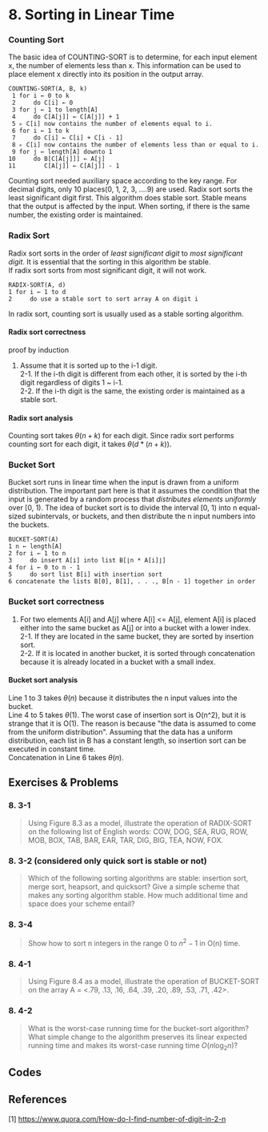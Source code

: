 
# 8. Sorting in Linear Time

### Counting Sort
The basic idea of COUNTING-SORT is to determine, for each input element x, the number of elements less than x. This information can be used to place element x directly into its position in the output array.

  ```
  COUNTING-SORT(A, B, k) 
   1 for i ← 0 to k
   2     do C[i] ← 0 
   3 for j ← 1 to length[A] 
   4     do C[A[j]] ← C[A[j]] + 1 
   5 ▹ C[i] now contains the number of elements equal to i. 
   6 for i ← 1 to k
   7     do C[i] ← C[i] + C[i - 1] 
   8 ▹ C[i] now contains the number of elements less than or equal to i. 
   9 for j ← length[A] downto 1 
  10     do B[C[A[j]]] ← A[j] 
  11        C[A[j]] ← C[A[j]] - 1 
  ```

Counting sort needed auxiliary space according to the key range. For decimal digits, only 10 places(0, 1, 2, 3, ....9) are used. Radix sort sorts the least significant digit first. This algorithm does stable sort. Stable means that the output is affected by the input. When sorting, if there is the same number, the existing order is maintained.  


### Radix Sort
Radix sort sorts in the order of *least significant digit* to *most significant digit*. It is essential that the sorting in this algorithm be stable.  
If radix sort sorts from most significant digit, it will not work.  

  ```
  RADIX-SORT(A, d) 
  1 for i ← 1 to d
  2     do use a stable sort to sort array A on digit i
  ```
In radix sort, counting sort is usually used as a stable sorting algorithm. 

#### Radix sort correctness

proof by induction
1. Assume that it is sorted up to the i-1 digit.  
2-1. If the i-th digit is different from each other, it is sorted by the i-th digit regardless of digits 1 ~ i-1.  
2-2. If the i-th digit is the same, the existing order is maintained as a stable sort.  

#### Radix sort analysis
Counting sort takes $\theta(n + k)$ for each digit. Since radix sort performs counting sort for each digit, it takes $\theta(d * (n + k))$.  

### Bucket Sort
Bucket sort runs in linear time when the input is drawn from a uniform distribution. The important part here is that it assumes the condition that the input is generated by a random process that *distributes elements uniformly* over [0, 1). The idea of bucket sort is to divide the interval [0, 1) into n equal-sized subintervals, or buckets, and then distribute the n input numbers into the buckets. 

  ```
  BUCKET-SORT(A) 
  1 n ← length[A] 
  2 for i ← 1 to n
  3     do insert A[i] into list B[⌊n * A[i]⌋] 
  4 for i ← 0 to n - 1 
  5     do sort list B[i] with insertion sort 
  6 concatenate the lists B[0], B[1], . . ., B[n - 1] together in order
  ```

### Bucket sort correctness

1. For two elements A[i] and A[j] where A[i] <= A[j], element A[i] is placed either into the same bucket as A[j] or into a bucket with a lower index.  
2-1. If they are located in the same bucket, they are sorted by insertion sort.  
2-2. If it is located in another bucket, it is sorted through concatenation because it is already located in a bucket with a small index.  


#### Bucket sort analysis
Line 1 to 3 takes $\theta(n)$ because it distributes the n input values into the bucket.  
Line 4 to 5 takes $\theta(1)$. The worst case of insertion sort is O(n^2), but it is strange that it is O(1). The reason is because "the data is assumed to come from the uniform distribution". Assuming that the data has a uniform distribution, each list in B has a constant length, so insertion sort can be executed in constant time.  
Concatenation in Line 6 takes $\theta(n)$.  


## Exercises & Problems

### 8. 3-1 
> Using Figure 8.3 as a model, illustrate the operation of RADIX-SORT on the following list of English words: COW, DOG, SEA, RUG, ROW, MOB, BOX, TAB, BAR, EAR, TAR, DIG, BIG, TEA, NOW, FOX.  

### 8. 3-2 (considered only quick sort is stable or not) 
> Which of the following sorting algorithms are stable: insertion sort, merge sort, heapsort, and quicksort? Give a simple scheme that makes any sorting algorithm stable. How much additional time and space does your scheme entail?  

### 8. 3-4 
> Show how to sort n integers in the range 0 to $n^2 - 1$ in O(n) time.  

### 8. 4-1
> Using Figure 8.4 as a model, illustrate the operation of BUCKET-SORT on the array A = <.79, .13, .16, .64, .39, .20, .89, .53, .71, .42>.  

### 8. 4-2 
> What is the worst-case running time for the bucket-sort algorithm? What simple change to the algorithm preserves its linear expected running time and makes its worst-case running time $O(n \log_2 n)$?

## Codes

## References
[1] https://www.quora.com/How-do-I-find-number-of-digit-in-2-n  
